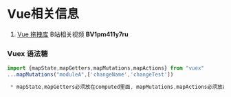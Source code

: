 
# Vue相关信息

1. [Vue 拖拽库](https://vue-draggable-plus.pages.dev/) B站相关视频 **BV1pm411y7ru**




### Vuex 语法糖

```js
import {mapState,mapGetters,mapMutations,mapActions} from "vuex"
...mapMutations("moduleA",['changeName','changeTest'])

 * mapState,mapGetters必须放在computed里面, mapMutations,mapActions必须放在methods里面
```
